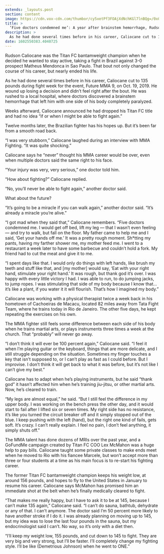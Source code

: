 ```yaml
--- 
extends: _layouts.post 
section: content 
image: https://cdn.vox-cdn.com/thumbor/cy5xetPf3FOAjXdNchKGl7lnBQg=/0x0:2048x1072/fit-in/1200x630/cdn.vox-cdn.com/uploads/chorus_asset/file/21944090/50865264_10161130847600447_6449324871653523456_o.jpg 
title: > 
  ‘Five doctors condemned me’: A year after brainstem hemorrhage, Rudson Caliocane gears up for MMA return 
description: > 
  As he had done several times before in his career, Caliocane cut to 135 pounds during fight week for the event, Future MMA 9, on Oct. 19, 2019.He wound up losing a decision and didn’t feel right after the bout.He was rushed to a local hospital, where doctors discovered a brainstem hemorrhage that left him with one side of his body completely paralyzed.“I was very stubborn,” Caliocane laughed during an interview with MMA Fighting.“It was quite shocking.”Caliocane says he “never” thought his MMA career would be over, even when multiple doctors said the same right to his face. 
date: 1602550383.4040725 
--- 
```

Rudson Caliocane was the Titan FC bantamweight champion when he decided he wanted to stay active, taking a fight in Brazil against 3-0 prospect Matheus Mendonca in Sao Paulo. That bout not only changed the course of his career, but nearly ended his life.

As he had done several times before in his career, Caliocane cut to 135 pounds during fight week for the event, Future MMA 9, on Oct. 19, 2019. He wound up losing a decision and didn’t feel right after the bout. He was rushed to a local hospital, where doctors discovered a brainstem hemorrhage that left him with one side of his body completely paralyzed.

Weeks afterward, Caliocane announced he had dropped his Titan FC title and had no idea “if or when I might be able to fight again.”

Twelve months later, the Brazilian fighter has his hopes up. But it’s been far from a smooth road back.

“I was very stubborn,” Caliocane laughed during an interview with MMA Fighting. “It was quite shocking.”

Caliocane says he “never” thought his MMA career would be over, even when multiple doctors said the same right to his face.

“Your injury was very, very serious,” one doctor told him.

“How about fighting?” Caliocane replied.

“No, you’ll never be able to fight again,” another doctor said.

What about the future?

“It’s going to be a miracle if you can walk again,” another doctor said. “It’s already a miracle you’re alive.”

“I got mad when they said that,” Caliocane remembers. “Five doctors condemned me. I would get off bed, lift my leg — that I wasn’t even feeling — and try to walk, but fall on the floor. My father came to help me and I said, ‘Get your hands off me.’ It was a pretty rough moment. Sh*tting my pants, having my farther shower me, my mother feed me. I went to a restaurant a week later to have some barbecue and couldn’t hold a fork. My friend had to cut the meat and give it to me.

“I spent days like that. I would only do things with left hands, like brush my teeth and stuff like that, and [my mother] would say, ‘Eat with your right hand, stimulate your right hand.’ It was rough, but thank god it’s over. I was happy with every little victory I had. I was able to run, to do jumping jacks, to jump ropes. I was stimulating that side of my body because I know that… it’s like a plant, if you water it it will flourish. That’s how I imagined my body.”

Caliocane was working with a physical therapist twice a week back in his hometown of Cachoeiras de Macacu, located 82 miles away from Tata Fight Team, where he trains today in Rio de Janeiro. The other five days, he kept repeating the exercises on his own.

The MMA fighter still feels some difference between each side of his body when he trains martial arts, or plays instruments three times a week at the church. That “probably” will never go away.

“I don’t think it will ever be 100 percent again,” Caliocane said. “I feel it when I’m playing guitar or the keyboard, things that are more delicate, and I still struggle depending on the situation. Sometimes my finger touches a key that isn’t supposed to, or I can’t play as fast as I could before. But I improvise. I don’t think it will get back to what it was before, but it’s not like I can’t give my best.”

Caliocane has to adapt when he’s playing instruments, but he said “thank god” it hasn’t affected him when he’s training jiu-jitsu, or other martial arts. Now, he’s cleared to train.

“My legs are almost equal,” he said. “But I still feel the difference in my upper body. I was working on the bench press the other day, and it would start to fail after I lifted six or seven times. My right side has no resistance, it’s like you turned the circuit breaker off and it simply stopped out of the blue. I keep pushing with the left (hand), but the right one kind of fails, gets soft. It’s crazy. I can’t really explain. I feel no pain, I don’t feel anything, it simply shuts off.”

The MMA talent has done dozens of MRIs over the past year, and a GoFundMe campaign created by Titan FC COO Lex McMahon was a huge help to pay bills. Caliocane taught some private classes to make ends meet when he moved to Rio with his fiancee Marcele, but won’t accept more than three or four students at a time as his main focus is to re-start his fighting career.

The former Titan FC bantamweight champion keeps his weight low, at around 156 pounds, and hopes to fly to the United States in January to resume his career. Caliocane says McMahon has promised him an immediate shot at the belt when he’s finally medically cleared to fight.

“That makes me really happy, but I have to ask it to be at 145, because I can’t make 135 again,” Caliocane said. “I can’t do sauna, bathtub, dehydrate or any of that. I can’t anymore. The doctor said I’m 50 percent more likely to have another stroke if I do it. I was already planning on moving up to 145, but my idea was to lose the last four pounds in the sauna, but my endocrinologist said I can’t. No way, so it’s only with a diet then.

“I’ll keep my weight low, 155 pounds, and cut down to 145 to fight. They are very big and very strong, but I’ll be faster. I’ll completely change my fighting style. I’ll be like (Demetrious Johnson) when he went to ONE.”